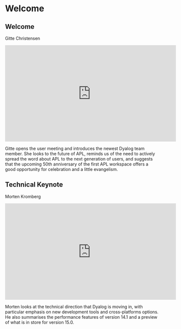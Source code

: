 # Welcome

## Welcome
Gitte Christensen

<iframe width="560" height="315" src="https://www.youtube-nocookie.com/embed/pL8OQIR5cB4" frameborder="0" allow="accelerometer; autoplay; clipboard-write; encrypted-media; gyroscope; picture-in-picture" allowfullscreen></iframe>

Gitte opens the user meeting and introduces the newest Dyalog team member. She looks to the future of APL, reminds us of the need to actively spread the word about APL to the next generation of users, and suggests that the upcoming 50th anniversary of the first APL workspace offers a good opportunity for celebration and a little evangelism.

## Technical Keynote
Morten Kromberg

<iframe width="560" height="315" src="https://www.youtube-nocookie.com/embed/FiCGnsGjTC8" frameborder="0" allow="accelerometer; autoplay; clipboard-write; encrypted-media; gyroscope; picture-in-picture" allowfullscreen></iframe>

Morten looks at the technical direction that Dyalog is moving in, with particular emphasis on new development tools and cross-platforms options. He also summarises the performance features of version 14.1 and a preview of what is in store for version 15.0.